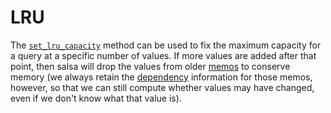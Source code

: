 # LRU

The [`set_lru_capacity`](https://docs.rs/salsa/0.16.1/salsa/struct.QueryTableMut.html#method.set_lru_capacity) method can be used to fix the maximum capacity for a query at a specific number of values. If more values are added after that point, then salsa will drop the values from older [memos] to conserve memory (we always retain the [dependency] information for those memos, however, so that we can still compute whether values may have changed, even if we don't know what that value is).

[memos]: ./memo.md
[dependency]: ./dependency.md
